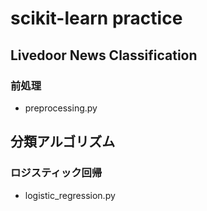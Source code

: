 # scikit-learn practice

## Livedoor News Classification

### 前処理

- preprocessing.py

## 分類アルゴリズム

### ロジスティック回帰

- logistic_regression.py